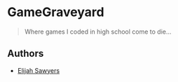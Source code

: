 # GameGraveyard
> Where games I coded in high school come to die...

## Authors
* [Elijah Sawyers](https://github.com/elijahsawyers)
